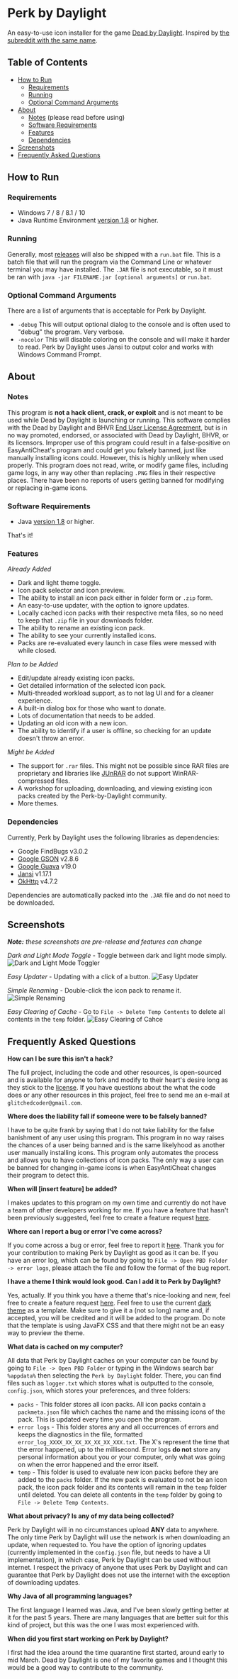 # Perk by Daylight

An easy-to-use icon installer for the game [Dead by Daylight](https://store.steampowered.com/app/381210/Dead_by_Daylight/).
Inspired by [the subreddit with the same name](https://www.reddit.com/r/PerkByDaylight/).

## Table of Contents

* [How to Run](https://github.com/glitchedcoder/Perk-by-Daylight#how-to-run)
  * [Requirements](https://github.com/glitchedcoder/Perk-by-Daylight#requirements)
  * [Running](https://github.com/glitchedcoder/Perk-by-Daylight#running)
  * [Optional Command Arguments](https://github.com/glitchedcoder/Perk-by-Daylight#optional-command-arguments)
* [About](https://github.com/glitchedcoder/Perk-by-Daylight#about)
  * [Notes](https://github.com/glitchedcoder/Perk-by-Daylight#notes) (please read before using)
  * [Software Requirements](https://github.com/glitchedcoder/Perk-by-Daylight#software-requirements)
  * [Features](https://github.com/glitchedcoder/Perk-by-Daylight#features)
  * [Dependencies](https://github.com/glitchedcoder/Perk-by-Daylight#dependencies)
* [Screenshots](https://github.com/glitchedcoder/Perk-by-Daylight#screenshots)
* [Frequently Asked Questions](https://github.com/glitchedcoder/Perk-by-Daylight#frequently-asked-questions)

## How to Run

### Requirements

* Windows 7 / 8 / 8.1 / 10
* Java Runtime Environment [version 1.8](https://www.oracle.com/technetwork/java/javase/downloads/jre8-downloads-2133155.html) or higher.

### Running

Generally, most [releases](https://github.com/glitchedcoder/Perk-by-Daylight/releases) will also be shipped with a `run.bat` file.
This is a batch file that will run the program via the Command Line or whatever terminal you may have installed.
The `.JAR` file is not executable, so it must be ran with `java -jar FILENAME.jar [optional arguments]` or `run.bat`.

### Optional Command Arguments

There are a list of arguments that is acceptable for Perk by Daylight.
* `-debug` This will output optional dialog to the console and is often used to "debug" the program. Very verbose.
* `-nocolor` This will disable coloring on the console and will make it harder to read. Perk by Daylight uses Jansi to output color and works with Windows Command Prompt.

## About

### Notes

This program is **not a hack client, crack, or exploit** and is not meant to be used while Dead by Daylight is launching or running.
This software complies with the Dead by Daylight and BHVR [End User License Agreement](https://store.steampowered.com/eula/381210_eula_0), but is in no way promoted, endorsed, or associated with Dead by Daylight, BHVR, or its licensors.
Improper use of this program could result in a false-positive on EasyAntiCheat's program and could get you falsely banned, just like manually installing icons could.
However, this is highly unlikely when used properly.
This program does not read, write, or modify game files, including game logs, in any way other than replacing `.PNG` files in their respective places.
There have been no reports of users getting banned for modifying or replacing in-game icons.

### Software Requirements

* Java [version 1.8](https://www.oracle.com/technetwork/java/javase/downloads/jre8-downloads-2133155.html) or higher.

That's it!

### Features

*Already Added*
* Dark and light theme toggle.
* Icon pack selector and icon preview.
* The ability to install an icon pack either in folder form or `.zip` form.
* An easy-to-use updater, with the option to ignore updates.
* Locally cached icon packs with their respective meta files, so no need to keep that `.zip` file in your downloads folder.
* The ability to rename an existing icon pack.
* The ability to see your currently installed icons.
* Packs are re-evaluated every launch in case files were messed with while closed.

*Plan to be Added*
* Edit/update already existing icon packs.
* Get detailed information of the selected icon pack.
* Multi-threaded workload support, as to not lag UI and for a cleaner experience.
* A built-in dialog box for those who want to donate.
* Lots of documentation that needs to be added.
* Updating an old icon with a new icon.
* The ability to identify if a user is offline, so checking for an update doesn't throw an error.

*Might be Added*
* The support for `.rar` files. This might not be possible since RAR files are proprietary and libraries like [JUnRAR](https://github.com/junrar/junrar) do not support WinRAR-compressed files.
* A workshop for uploading, downloading, and viewing existing icon packs created by the Perk-by-Daylight community.
* More themes.

### Dependencies

Currently, Perk by Daylight uses the following libraries as dependencies:
* Google FindBugs v3.0.2
* [Google GSON](https://github.com/google/gson) v2.8.6
* [Google Guava](https://github.com/google/guava) v19.0
* [Jansi](https://github.com/fusesource/jansi) v1.17.1
* [OkHttp](https://github.com/square/okhttp) v4.7.2

Dependencies are automatically packed into the `.JAR` file and do not need to be downloaded.

## Screenshots

***Note:** these screenshots are pre-release and features can change*

*Dark and Light Mode Toggle* - Toggle between dark and light mode simply.
![Dark and Light Mode Toggler](https://i.imgur.com/VAbAIQY.gif)

*Easy Updater* - Updating with a click of a button.
![Easy Updater](https://i.imgur.com/BgYooBq.gif)

*Simple Renaming* - Double-click the icon pack to rename it.
![Simple Renaming](https://i.imgur.com/tE9Bgz6.gif)

*Easy Clearing of Cache* - Go to `File -> Delete Temp Contents` to delete all contents in the `temp` folder.
![Easy Clearing of Cahce](https://i.imgur.com/2DSCJq7.gif)

## Frequently Asked Questions

**How can I be sure this isn't a hack?**

The full project, including the code and other resources, is open-sourced and is available for anyone to fork and modify to their heart's desire long as they stick to the [license](https://github.com/glitchedcoder/Perk-by-Daylight/blob/master/LICENSE.md). If you have questions about the what the code does or any other resources in this project, feel free to send me an e-mail at `glitchedcoder@gmail.com`.

**Where does the liability fall if someone were to be falsely banned?**

I have to be quite frank by saying that I do not take liability for the false banishment of any user using this program. This program in no way raises the chances of a user being banned and is the same likelyhood as another user manually installing icons. This program only automates the process and allows you to have collections of icon packs. The only way a user can be banned for changing in-game icons is when EasyAntiCheat changes their program to detect this.

**When will [insert feature] be added?**

I makes updates to this program on my own time and currently do not have a team of other developers working for me. If you have a feature that hasn't been previously suggested, feel free to create a feature request [here](https://github.com/glitchedcoder/Perk-by-Daylight/issues/new?assignees=glitchedcoder&labels=enhancement&template=feature_request.md&title=%5BFEATURE%5D).

**Where can I report a bug or error I've come across?**

If you come across a bug or error, feel free to report it [here](https://github.com/glitchedcoder/Perk-by-Daylight/issues/new?assignees=glitchedcoder&labels=bug&template=bug_report.md&title=%5BBUG%5D+). Thank you for your contribution to making Perk by Daylight as good as it can be. If you have an error log, which can be found by going to `File -> Open PBD Folder -> error logs`, please attach the file and follow the format of the bug report.

**I have a theme I think would look good. Can I add it to Perk by Daylight?**

Yes, actually. If you think you have a theme that's nice-looking and new, feel free to create a feature request [here](https://github.com/glitchedcoder/Perk-by-Daylight/issues/new?assignees=glitchedcoder&labels=enhancement&template=feature_request.md&title=%5BTHEME%5D). Feel free to use the current [dark theme](https://github.com/glitchedcoder/Perk-by-Daylight/blob/master/src/main/resources/theme/dark-theme.css) as a template. Make sure to give it a (not so long) name and, if accepted, you will be credited and it will be added to the program. Do note that the template is using JavaFX CSS and that there might not be an easy way to preview the theme.

**What data is cached on my computer?**

All data that Perk by Daylight caches on your computer can be found by going to `File -> Open PBD Folder` or typing in the Windows search bar `%appdata%` then selecting the `Perk by Daylight` folder. There, you can find files such as `logger.txt` which stores what is outputted to the console, `config.json`, which stores your preferences, and three folders:
* `packs` - This folder stores all icon packs. All icon packs contain a `packmeta.json` file which caches the name and the missing icons of the pack. This is updated every time you open the program.
* `error logs` - This folder stores any and all occurrences of errors and keeps the diagnostics in the file, formatted `error_log_XXXX_XX_XX_XX_XX_XX_XXX.txt`. The X's represent the time that the error happened, up to the millisecond. Error logs **do not** store any personal information about you or your computer, only what was going on when the error happened and the error itself.
* `temp` - This folder is used to evaluate new icon packs before they are added to the `packs` folder. If the new pack is evaluated to not be an icon pack, the icon pack folder and its contents will remain in the `temp` folder until deleted. You can delete all contents in the `temp` folder by going to `File -> Delete Temp Contents`.

**What about privacy? Is any of my data being collected?**

Perk by Daylight will in no circumstances upload **ANY** data to anywhere. The only time Perk by Daylight will use the network is when downloading an update, when requested to. You have the option of ignoring updates (currently implemented in the `config.json` file, but needs to have a UI implementation), in which case, Perk by Daylight can be used without internet. I respect the privacy of anyone that uses Perk by Daylight and can guarantee that Perk by Daylight does not use the internet with the exception of downloading updates.

**Why Java of all programming languages?**

The first language I learned was Java, and I've been slowly getting better at it for the past 5 years. There are many languages that are better suit for this kind of project, but this was the one I was most experienced with.

**When did you first start working on Perk by Daylight?**

I first had the idea around the time quarantine first started, around early to mid March. Dead by Daylight is one of my favorite games and I thought this would be a good way to contribute to the community.